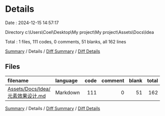 # Details

Date : 2024-12-15 14:57:17

Directory c:\\Users\\Coel\\Desktop\\My project\\My project\\Assets\\Docs\\Idea

Total : 1 files,  111 codes, 0 comments, 51 blanks, all 162 lines

[Summary](results.md) / Details / [Diff Summary](diff.md) / [Diff Details](diff-details.md)

## Files
| filename | language | code | comment | blank | total |
| :--- | :--- | ---: | ---: | ---: | ---: |
| [Assets/Docs/Idea/元素效果设计.md](/Assets/Docs/Idea/%E5%85%83%E7%B4%A0%E6%95%88%E6%9E%9C%E8%AE%BE%E8%AE%A1.md) | Markdown | 111 | 0 | 51 | 162 |

[Summary](results.md) / Details / [Diff Summary](diff.md) / [Diff Details](diff-details.md)
